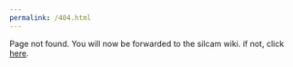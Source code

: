 ```yaml
---
permalink: /404.html
---
```



Page not found. You will now be forwarded to the silcam wiki. if not, click <a href="https://github.com/SINTEF/PySilCam/wiki"> here</a>.

<meta http-equiv="refresh" content="5; URL=https://github.com/SINTEF/PySilCam/wiki/" />
